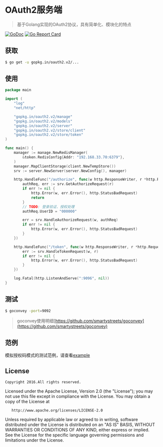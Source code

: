 OAuth2服务端
===========

> 基于Golang实现的OAuth2协议，具有简单化、模块化的特点

[![GoDoc](https://godoc.org/gopkg.in/oauth2.v2?status.svg)](https://godoc.org/gopkg.in/oauth2.v2)
[![Go Report Card](https://goreportcard.com/badge/gopkg.in/oauth2.v2)](https://goreportcard.com/report/gopkg.in/oauth2.v2)

获取
----

```bash
$ go get -u gopkg.in/oauth2.v2/...
```

使用
----

``` go
package main

import (
	"log"
	"net/http"

	"gopkg.in/oauth2.v2/manage"
	"gopkg.in/oauth2.v2/models"
	"gopkg.in/oauth2.v2/server"
	"gopkg.in/oauth2.v2/store/client"
	"gopkg.in/oauth2.v2/store/token"
)

func main() {
	manager := manage.NewRedisManager(
		&token.RedisConfig{Addr: "192.168.33.70:6379"},
	)
	manager.MapClientStorage(client.NewTempStore())
	srv := server.NewServer(server.NewConfig(), manager)

	http.HandleFunc("/authorize", func(w http.ResponseWriter, r *http.Request) {
		authReq, err := srv.GetAuthorizeRequest(r)
		if err != nil {
			http.Error(w, err.Error(), http.StatusBadRequest)
			return
		}
		// TODO: 登录验证、授权处理
        authReq.UserID = "000000"

		err = srv.HandleAuthorizeRequest(w, authReq)
		if err != nil {
			http.Error(w, err.Error(), http.StatusBadRequest)
		}
	})

	http.HandleFunc("/token", func(w http.ResponseWriter, r *http.Request) {
		err := srv.HandleTokenRequest(w, r)
		if err != nil {
			http.Error(w, err.Error(), http.StatusBadRequest)
		}
	})

	log.Fatal(http.ListenAndServe(":9096", nil))
}

```

测试
----

``` bash
$ goconvey -port=9092
```

> goconvey使用明细[https://github.com/smartystreets/goconvey](https://github.com/smartystreets/goconvey)

范例
----

模拟授权码模式的测试范例，请查看[example](/example)


License
-------

```
Copyright 2016.All rights reserved.
```

Licensed under the Apache License, Version 2.0 (the "License"); you may not use this file except in compliance with the License. You may obtain a copy of the License at

```
   http://www.apache.org/licenses/LICENSE-2.0
```

Unless required by applicable law or agreed to in writing, software distributed under the License is distributed on an "AS IS" BASIS, WITHOUT WARRANTIES OR CONDITIONS OF ANY KIND, either express or implied. See the License for the specific language governing permissions and limitations under the License.
